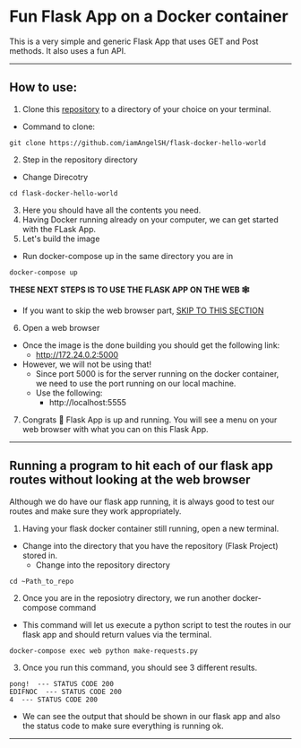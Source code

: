 # Fun Flask App on a Docker container

This is a very simple and generic Flask App that uses GET and Post methods. It also uses a fun API. 

<hr>

## How to use:



1. Clone this [repository](https://github.com/iamAngelSH/flask-docker-hello-world) to a directory of your choice on your terminal.
  - Command to clone:
  ```git
  git clone https://github.com/iamAngelSH/flask-docker-hello-world
  ```
2. Step in the repository directory
  - Change Direcotry
  ```terminal
  cd flask-docker-hello-world
  ```
3. Here you should have all the contents you need.
4. Having Docker running already on your computer, we can get started with the FLask App.
5. Let's build the image
  - Run docker-compose up in the same directory you are in
  ```docker
  docker-compose up
  ```
  
**THESE NEXT STEPS IS TO USE THE FLASK APP ON THE WEB 🕸️**
   - If you want to skip the web browser part, [SKIP TO THIS SECTION](#running-a-program-to-hit-each-of-our-flask-app-routes-without-looking-at-the-web-browser)
6. Open a web browser
  - Once the image is the done building you should get the following link:
    - http://172.24.0.2:5000
  - However, we will not be using that!
    - Since port 5000 is for the server running on the docker container, we need to use the port running on our local machine.
    - Use the following:
      - http://localhost:5555
7. Congrats 🥳 Flask App is up and running. You will see a menu on your web browser with what you can on this Flask App.

<hr>

## Running a program to hit each of our flask app routes without looking at the web browser
Although we do have our flask app running, it is always good to test our routes and make sure they work appropriately.

1. Having your flask docker container still running, open a new terminal.
  - Change into the directory that you have the repository (Flask Project) stored in.
    - Change into the repository directory
  ```terminal
  cd ~Path_to_repo
  ```
2. Once you are in the reposiotry directory, we run another docker-compose command
  - This command will let us execute a python script to test the routes in our flask app and should return values via the terminal.
  ```terminal
  docker-compose exec web python make-requests.py
  ```
3. Once you run this command, you should see 3 different results.
```terminal
pong!  --- STATUS CODE 200
EDIFNOC  --- STATUS CODE 200
4  --- STATUS CODE 200
```
- We can see the output that should be shown in our flask app and also the status code to make sure everything is running ok.

<hr>

